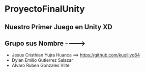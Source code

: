 # ProyectoFinalUnity

 ## Nuestro Primer Juego en Unity XD
 ## Grupo sus Nombre ---->
 * Jesus Cristhian Yujra Huanca ==> https://github.com/kuollivo64
 * Dylan Emilio Gutierrez Salazar
 * Alvaro Ruben Gonzales Vilte
